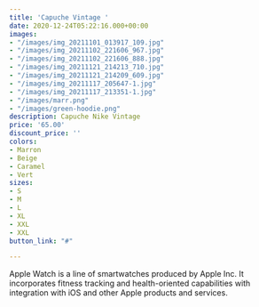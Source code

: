 ```yaml
---
title: 'Capuche Vintage '
date: 2020-12-24T05:22:16.000+00:00
images:
- "/images/img_20211101_013917_109.jpg"
- "/images/img_20211102_221606_967.jpg"
- "/images/img_20211102_221606_888.jpg"
- "/images/img_20211121_214213_710.jpg"
- "/images/img_20211121_214209_609.jpg"
- "/images/img_20211117_205647-1.jpg"
- "/images/img_20211117_213351-1.jpg"
- "/images/marr.png"
- "/images/green-hoodie.png"
description: Capuche Nike Vintage
price: '65.00'
discount_price: ''
colors:
- Marron
- Beige
- Caramel
- Vert
sizes:
- S
- M
- L
- XL
- XXL
- XXL
button_link: "#"

---
```

Apple Watch is a line of smartwatches produced by Apple Inc. It incorporates fitness tracking and health-oriented capabilities with integration with iOS and other Apple products and services.